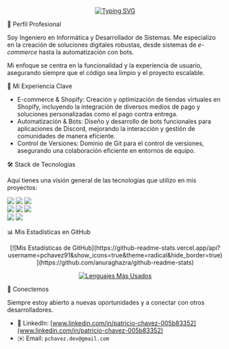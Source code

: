 <div align="center">
  <a href="https://git.io/typing-svg"><img src="https://readme-typing-svg.herokuapp.com?font=Fira+Code&pause=1000&color=F71111&random=false&width=430&lines=¡Hola!+Soy+Patricio+Chávez+👋;Ingeniero+Informático+💻;Especialista+en+E-commerce+y+Bots;Desarrollador+de+Sistemas" alt="Typing SVG"></a>
</div>

🌟 Perfil Profesional

Soy Ingeniero en Informática y Desarrollador de Sistemas. Me especializo en la creación de soluciones digitales robustas, desde sistemas de *e-commerce* hasta la automatización con bots.

Mi enfoque se centra en la funcionalidad y la experiencia de usuario, asegurando siempre que el código sea limpio y el proyecto escalable.

🚀 Mi Experiencia Clave

* E-commerce & Shopify: Creación y optimización de tiendas virtuales en Shopify, incluyendo la integración de diversos medios de pago y soluciones personalizadas como el pago contra entrega.
* Automatización & Bots: Diseño y desarrollo de bots funcionales para aplicaciones de Discord, mejorando la interacción y gestión de comunidades de manera eficiente.
* Control de Versiones: Dominio de Git para el control de versiones, asegurando una colaboración eficiente en entornos de equipo.

🛠️ Stack de Tecnologías

Aquí tienes una visión general de las tecnologías que utilizo en mis proyectos:

<p align="left">
  <img src="https://img.shields.io/badge/-Python-3776AB?style=for-the-badge&logo=python&logoColor=white"/>
  <img src="https://img.shields.io/badge/-PHP-777BB4?style=for-the-badge&logo=php&logoColor=white"/>
  <img src="https://img.shields.io/badge/-C%23-239120?style=for-the-badge&logo=c-sharp&logoColor=white"/>
  <br>
  <img src="https://img.shields.io/badge/-HTML5-E34F26?style=for-the-badge&logo=html5&logoColor=white"/>
  <img src="https://img.shields.io/badge/-CSS3-1572B6?style=for-the-badge&logo=css3&logoColor=white"/>
  <img src="https://img.shields.io/badge/-JavaScript-F7DF1E?style=for-the-badge&logo=javascript&logoColor=black"/>
  <br>
  <img src="https://img.shields.io/badge/-SQL-4479A1?style=for-the-badge&logo=sqlite&logoColor=white"/>
  <img src="https://img.shields.io/badge/-Git-F05032?style=for-the-badge&logo=git&logoColor=white"/>
</p>


📊 Mis Estadísticas en GitHub

<div align="center">
  [![Mis Estadísticas de GitHub](https://github-readme-stats.vercel.app/api?username=pchavez91&show_icons=true&theme=radical&hide_border=true)](https://github.com/anuraghazra/github-readme-stats)
  
  [![Lenguajes Más Usados](https://github-readme-stats.vercel.app/api/top-langs/?username=pchavez91&layout=compact&theme=radical&hide_border=true)](https://github.com/anuraghazra/github-readme-stats)
</div>

📧 Conectemos

Siempre estoy abierto a nuevas oportunidades y a conectar con otros desarrolladores.

* 🔗 LinkedIn: [www.linkedin.com/in/patricio-chavez-005b83352](www.linkedin.com/in/patricio-chavez-005b83352)
* ✉️ Email: `pchavez.dev@gmail.com`
